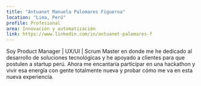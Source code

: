 ```yaml
---
title: "Antuanet Manuela Palomares Figueroa"
location: "Lima, Perú"
profile: Profesional
area: Innovación y automatización
link: https://www.linkedin.com/in/antuanet-palomares-f
---
```


Soy Product Manager | UX/UI | Scrum Master en donde me he dedicado al desarrollo de soluciones tecnológicas y he apoyado a clientes para que postulen a startup perú. Ahora me encantaría participar en una hackathon y vivir esa energía con gente totalmente nueva y probar cómo me va en esta nueva experiencia.